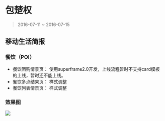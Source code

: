 # 包楚权
> 2016-07-11 ~ 2016-07-15

## 移动生活简报

### 餐饮（POI）

- 餐饮团购情景页： 使用superframe2.0开发，上线流程暂时不支持card模板的上线，暂时还不能上线。
- 餐饮多点结果页： 样式调整
- 餐饮列表情景页： 样式调整

### 效果图
![](http://gitlab.baidu.com/psfe/ala-weeklyreport/raw/master/doc/2016-07-15/img/baochuquan/poi_groupon.png)